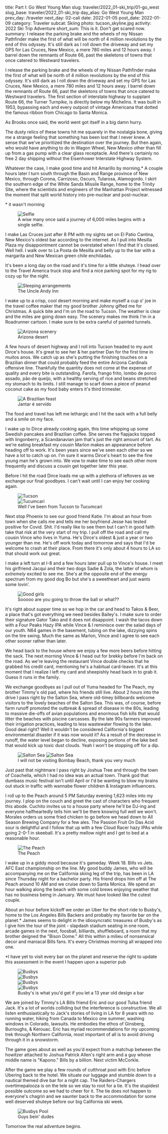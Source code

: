 title: Part I: Go West Young Man
slug: traveler/2022_01-ski_trip/01-go_west
slug_base: traveler/2022_01-ski_trip
day_alias: Go West Young Man
prev_day: /traveler
next_day: 02-cali
date: 2022-01-05
post_date: 2022-01-09
category: Traveler
subcat: Skiing
photo: tucson_skyline.jpg
activity: 2022 Ski Trip Adventure
short_sum: This is it. Don't get scared now.
summary: I release the parking brake and the wheels of my Nissan Pathfinder make the first of what will be north of 4 million revolutions by the end of this odyssey. It's still dark as I roll down the driveway and set my GPS for Las Cruces, New Mexico, a mere 780 miles and 12 hours away. I barrel down the remnants of Route 66, past the skeletons of towns that once catered to Westward travelers.

I release the parking brake and the wheels of my Nissan Pathfinder make the first
of what will be north of 4 million revolutions by the end of this odyssey. It's
still dark as I roll down the driveway and set my GPS for Las Cruces, New Mexico,
a mere 780 miles and 12 hours away. I barrel down the remnants of Route 66, past
the skeletons of towns that once catered to Westward travelers. The first
section of interstate highway to supplant Route 66, the Turner Turnpike, is directly
below my Michelins. It was built in 1953, bypassing each and every outpost of
vintage Americana that dotted the famous ribbon from Chicago to Santa Monica.

As Brooks once said, the world went got itself in a big damn hurry.

The dusty relics of these towns hit me
squarely in the nostalgia bone, giving me a strange feeling that something has
been lost that I never knew. A sense that we've prioritized the destination over
the journey. But then again, who would have anything to do in
Wagon Wheel, New Mexico other than fill up from a gas pump with a clear glass
receptacle. And there's certainly no free 2 day
shipping without the Eisenhower Interstate Highway System.

Whatever the case, I make good time
and hit Amarillo by morning.* A couple hours later I turn south through the
Basin and Range province of New Mexico, through Corona, Carrizoso, Oscuro,
Tularosa, Alamogordo. I skirt the
southern edge of the White Sands Missile Range, home to the Trinity Site, where
the scientists and engineers of the Manhattan Project witnessed the moment that
split world history into pre-nuclear and post-nuclear.

\* it wasn't morning

<figure class="figure">
  <img class="figure-img img-fluid mt-2 rounded" src="/theme/images/traveler/2022_01-ski_trip/selfie.JPEG" alt="Selfie">
  <figcaption class="figure-caption">A wise many once said a journey of 6,000 miles begins with a single selfie.</figcaption>
</figure>

I make Las Cruces just after 8 PM with my sights set on El Patio Cantina, New
Mexico's oldest bar according to the internet. As I pull into Mesilla Plaza my
disappointment cannot be overstated when I find that it's closed. Well hell. I
walk over to La Posta de Mesilla and belly up to the bar with a margarita and
New Mexican green chile enchiladas.

It's been a long day on the road and it's time for a little shuteye. I head over
to the Travel America truck stop and find a nice parking spot for my rig to cozy
up for the night.

<figure class="figure">
  <img class="figure-img img-fluid mt-2 rounded" src="/theme/images/traveler/2022_01-ski_trip/las_cruces_uncle_andy_inn.JPEG" alt="Sleeping arrangements">
  <figcaption class="figure-caption">The Uncle Andy Inn</figcaption>
</figure>

I wake up to a crisp, cool desert morning and make myself a cup o' joe in the
travel coffee maker that my good brother Johnny gifted me for Christmas. A quick
bite and I'm on the road to Tucson. The weather is clear and the miles are going
down easy. The scenery makes me think I'm in a Roadrunner cartoon. I make sure
to be extra careful of painted tunnels.

<figure class="figure">
  <img class="figure-img img-fluid mt-2 rounded" src="/theme/images/traveler/2022_01-ski_trip/roadrunner.JPEG" alt="Arizona scenery">
  <figcaption class="figure-caption">Arizona desert</figcaption>
</figure>

A few hours of desert highway and I roll into Tucson headed to my aunt Dirce's
house. It's great to see her & her partner
Dan for the first time in muitos anos. We catch up as she's putting the
finishing touches on a Brazilian dinner that could probably feed the entire
Arizona Cardinals offensive line. Thankfully the quantity does
not come at the expense of quality and every bite is outstanding.
Farofa, frango frito, lombo de porco assado, p&atilde;o de queijo, with a healthy
serving of rice and beans stretched my stomach to its limits. I still manage to
scarf down a piece of peanut coconut cake as my food baby enters it's
third trimester.

<figure class="figure">
  <img class="figure-img img-fluid mt-2 rounded" src="/theme/images/traveler/2022_01-ski_trip/tucson_dinner.JPEG" alt="A Brazilian feast">
  <figcaption class="figure-caption">Jantar é servido</figcaption>
</figure>

The food and travel has left me lethargic and I hit the sack with a full belly
and a smile on my face.

I wake up to Dirce already cooking again, this time whipping up some Swedish
pancakes and Brazilian coffee. She serves the flapjacks topped with lingonberry,
a Scandanavian jam that's just the right amount of tart.
As we're eating breakfast my cousin
Marlon makes an appearance before heading off to work. It's been years since
we've seen each other so we have a lot to catch up on. I'm sure it warms Dirce's
heart to see
the fine young man he's grown into. We vow to make time to see each other more
frequently and discuss a cousin get together later this year.

Before I hit the road Dirce loads me up with a plethora of leftovers as we exchange
our final goodbyes. I can't wait until I can enjoy her cooking again.

<figure class="figure">
  <div class="row">
    <div class="col-6">
      <img class="figure-img img-fluid mt-2 rounded" src="/theme/images/traveler/2022_01-ski_trip/tucson_skyline.jpg" alt="Tucson">
    </div>
    <div class="col-6">
      <img class="figure-img img-fluid mt-2 rounded" src="/theme/images/traveler/2022_01-ski_trip/tucumcari.JPEG" alt="Tucumcari">
    </div>
  </div>
  <figcaption class="figure-caption">Well I've been from Tucson to Tucumcari</figcaption>
</figure>

<div id="phoenix"></div>
Next stop Phoenix to see our good friend Katie. I'm about an hour from
town when she calls me and tells me her
boyfriend Jesse has tested positive for Covid. Shit. I'd really like to see them
but I can't in good faith take that risk at the very start of my trip. I pull
off the road and call my cousin Vince who lives in Yuma. He's Dirce's oldest &
just a year or two younger than me. He's off work today and
tomorrow and says that I'd be welcome to crash at their place. From there it's
only about 4 hours to LA so that should work out great.

I make a left turn at I-8 and a few hours later pull up to Vince's house. I meet
his girlfriend Jacqui and their two dogs Sadie & Zola, the latter of whom
is *extremely* excited to see me. She's at the opposite end of the energy
spectrum from my good dog Bo but she's a sweetheart and just wants some lovin'.

<figure class="figure">
  <img class="figure-img img-fluid mt-2 rounded" src="/theme/images/traveler/2022_01-ski_trip/yuma_doegs.JPEG" alt="Good girls">
  <figcaption class="figure-caption">Sooooo are you going to throw the ball or what??</figcaption>
</figure>

It's right about supper time so we hop in the car and head to Takos & Beer, a
place that's got everything we
need besides Bailey's. I make sure to order their signature Gator Tako and it
does not disappoint. I wash the tacos down with a Four
Peaks Hazy IPA while Vince & I reminisce over the
salad days of our youth. N64 games in the basement, tubing on the lake, dizzying
spins on the tire swing. Much the same as Marlon, Vince and I agree to see each
other sooner rather than later. 

We head back to the house where we enjoy a few more beers before hitting the
sack. The next morning Vince & I head out for brekky before I'm back on the road. As
we're leaving the restaurant Vince double checks that he grabbed his credit card,
mentioning he's a habitual card-leaver. It's at this moment that I realize
I left my card and sheepishly head back in to grab it. Guess it runs in the family.

We exchange goodbyes as I pull out of Yuma headed for The Peach, my brother
Timmy's old pad, where his friends still live. About 2 hours into the drive I
pass right by the Salton Sea, where old-timey billboards welcome visitors to the
lovely beaches of the Salton Sea. This was, of course, before farm runoff
promoted the outbreak & spread of disease in the 80s, leading to massive
die-offs of avian populations and enormous fish kills that would litter the
beaches with piscine carcasses. By the late 90s farmers improved their irrigation
practices, leading to less wastewater flowing to the lake. Good deal right? Well
it wouldn't be considered California's biggest environmental disaster if it was
now would it? As a result of the decrease in runoff, the water level began
to decline, exposing portions of the lake bed that would kick up toxic dust
clouds. Yeah I won't be stopping off for a dip.

<figure class="figure">
  <img class="figure-img img-fluid mt-2 rounded" src="/theme/images/traveler/2022_01-ski_trip/la_salton1.png" alt="Salton Sea">
  <img class="figure-img img-fluid mt-2 rounded" src="/theme/images/traveler/2022_01-ski_trip/la_salton2.jpeg" alt="Salton Sea">
  <figcaption class="figure-caption">I will not be visiting Bombay Beach, thank you very much</figcaption>
</figure>

Just past that nightmare I pass right by Joshua Tree and
through the town of Coachella, which I had no idea was an actual town. Thank
god that dumbass music festival isn't until April or I'd be wanting to blow my
brains out stuck in traffic with wannabe flower children & Instagram influencers.


I roll up to the Peach around 5 PM Saturday evening 1,623 miles into my
journey. I plop on the couch and greet the cast of characters who frequent this
abode. Cuchito invites us to a house party where he'll be DJ-ing and
everyone halfheartedly tells him we'll be there knowing full well we won't.
Morales orders us some fried chicken to go before we head down to All Season
Brewing Company for a few ales. The Passion Fruit On Das Acid sour is delightful
and I follow that up with a few Cloud Racer hazy IPAs while going 2-0-1 in
skeeball. It's a
pretty mellow night and I get to bed at a reasonable hour.

<figure class="figure">
  <img class="figure-img img-fluid mt-2 rounded" src="/theme/images/traveler/2022_01-ski_trip/la_the_peach.JPEG" alt="The Peach">
  <figcaption class="figure-caption">The Peach</figcaption>
</figure>

I wake up in a giddy mood because it's gameday. Week 18. Bills vs Jets. AFC East
championship on the
line. My good buddy James, who will be accompanying me on the California skiing leg of
the trip, has been in LA since Thursday night for a bachelor party. His friend
drops him off at The Peach around 10 AM and we cruise down to Santa Monica. We
spend an hour walking along the beach with some cold brews enjoying weather
that has no business being in January. We must have looked like the cutest
couple.

About an hour before kickoff we order an Uber for the short ride to Busby's,
home to the Los Angeles Bills Backers and probably my favorite bar on the
planet.* James seems to delight in the idiosyncratic treasures of Busby's as I
give him the tour of the joint - slapdash stadium seating in one room,
arcade games in the next, foosball, billiards, shuffleboard, a room that my
brother deigned the "Bison Dome." All this within a milieu of nonsensical decor
and maniacal Bills fans. It's every Christmas morning all wrapped into one.

\*I have yet to visit every bar on the planet and reserve the right to update
this assessment in the event I happen upon a superior pub

<figure class="figure">
  <div class="row">
    <div class="col-6">
      <img class="figure-img img-fluid mt-2 rounded" src="/theme/images/traveler/2022_01-ski_trip/busbys1.JPG" alt="Busbys">
    </div>
    <div class="col-6">
      <img class="figure-img img-fluid mt-2 rounded" src="/theme/images/traveler/2022_01-ski_trip/busbys2.JPG" alt="Busbys">
    </div>
  </div>
  <div class="row">
    <div class="col-6">
      <img class="figure-img img-fluid mt-2 rounded" src="/theme/images/traveler/2022_01-ski_trip/busbys3.JPG" alt="Busbys">
    </div>
    <div class="col-6">
      <img class="figure-img img-fluid mt-2 rounded" src="/theme/images/traveler/2022_01-ski_trip/busbys4.JPG" alt="Busbys">
    </div>
  </div>
  <figcaption class="figure-caption">Busby's is what you'd get if you let a 13 year old design a bar</figcaption>
</figure>

We are joined by Timmy's LA Bills friend Eric and our good Tulsa friend
Jack. It's a lot of worlds colliding but the interference is
constructive. We all listen enthusiastically to Jack's stories of living in LA for 8
years with no running water, hiking from Canada to Mexico one summer, washing
windows in Colorado, lawsuits. He embodies the ethos of Ginsberg, Burroughs, & Kerouac.
Eric has myriad recommendations for my upcoming
trek through Northern California, most important of all is to avoid
driving through it in a snowstorm.

The game goes about as well as you'd expect from a matchup between the howitzer
attached to Joshua Patrick Allen's right arm and a guy whose middle name is
"Kapono." Bills by a billion. Next victim McCorkle.

After the game we play a few rounds of cutthroat pool with Eric before Ubering
back to the hotel. We situate our luggage and stumble down to a nautical themed dive bar for a
night cap. The Raiders-Chargers overtimepalooza is on the tele so we
stay to root for a tie. It's the stupidest possible outcome so
we had to cheer for it. The tie does not happen to everyone's chagrin
and we saunter back to the accommodation for some well deserved shuteye before
our big California ski week.

<figure class="figure">
  <img class="figure-img img-fluid mt-2 rounded" src="/theme/images/traveler/2022_01-ski_trip/busbys_fellas.jpeg" alt="Busbys Pool">
  <figcaption class="figure-caption">Guys bein' dudes</figcaption>
</figure>

Tomorrow the real adventure begins.